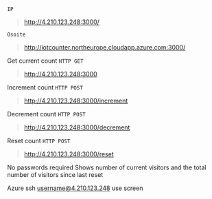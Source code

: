 `IP` 
>http://4.210.123.248:3000/

 
`Osoite` 
>http://iotcounter.northeurope.cloudapp.azure.com:3000/

Get current count
`HTTP GET`
>http://4.210.123.248:3000

Increment count
`HTTP POST`
>http://4.210.123.248:3000/increment

Decrement count
`HTTP POST`
>http://4.210.123.248:3000/decrement

Reset count
`HTTP POST`
>http://4.210.123.248:3000/reset

No passwords required
Shows number of current visitors and the total number of visitors since last reset

Azure
ssh username@4.210.123.248
use screen
